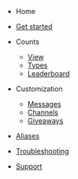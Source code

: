  - Home 

  - [Get started](/)
 
 - Counts
 
   - [View](view-counts.md)
   - [Types](count-types.md)
   - [Leaderboard](leaderboards.md)

- Customization

  - [Messages](messages.md)
  - [Channels](channels.md)
  - [Giveaways](giveaways.md)
 

- [Aliases](aliases.md)
- [Troubleshooting](troubleshooting.md)
- [Support](https://discord.gg/yRqrjY3)


